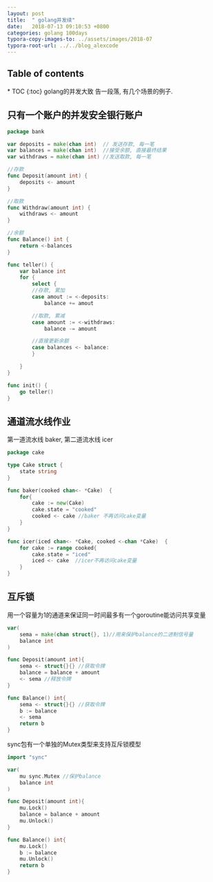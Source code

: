 ```yaml
---
layout: post
title:  " golang并发续"
date:   2018-07-13 09:10:53 +0800
categories: golang 100days
typora-copy-images-to: ../assets/images/2018-07
typora-root-url: ../../blog_alexcode
---
```

<h2>Table of contents</h2>
* TOC
{:toc}
golang的并发大致 告一段落, 有几个场景的例子. 



## 只有一个账户的并发安全银行账户



```go
package bank

var deposits = make(chan int)  // 发送存款, 每一笔
var balances = make(chan int)  //接受余额, 直接最终结果
var withdraws = make(chan int) //发送取款, 每一笔

//存款
func Deposit(amount int) {
	deposits <- amount
}

//取款
func Withdraw(amount int) {
	withdraws <- amount
}

//余额
func Balance() int {
	return <-balances
}

func teller() {
	var balance int
	for {
		select {
		//存款, 累加
		case amout := <-deposits:
			balance += amout

		//取款, 累减
		case amount := <-withdraws:
			balance -= amount

		//直接更新余额
		case balances <- balance:
		}

	}
}

func init() {
	go teller()
}

```



## 通道流水线作业

第一道流水线 baker, 第二道流水线 icer

```go
package cake

type Cake struct {
	state string
}

func baker(cooked chan<- *Cake)  {
	for{
		cake := new(Cake)
		cake.state = "cooked"
		cooked <- cake //baker 不再访问cake变量
	}
}

func icer(iced chan<- *Cake, cooked <-chan *Cake)  {
	for cake := range cooked{
		cake.state = "iced"
		iced <- cake  //icer不再访问cake变量
	}
}

```



## 互斥锁

用一个容量为1的通道来保证同一时间最多有一个goroutine能访问共享变量



```go
var(
    sema = make(chan struct{}, 1)//用来保护balance的二进制信号量
    balance int
)

func Deposit(amount int){
    sema <- struct{}{} //获取令牌
    balance = balance + amount
    <- sema //释放令牌
}

func Balance() int{
    sema <- struct{}{} //获取令牌
    b := balance
    <- sema
    return b
}
```



sync包有一个单独的Mutex类型来支持互斥锁模型

```go
import "sync"

var(
	mu sync.Mutex //保护balance
    balance int
)

func Deposit(amount int){
    mu.Lock()
    balance = balance + amount
    mu.Unlock()
}

func Balance() int{
    mu.Lock()
    b := balance
    mu.Unlock()
    return b
}
```



